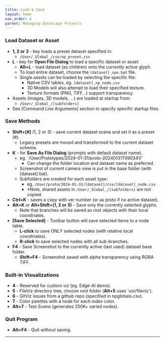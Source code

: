 ```yaml
---
title: Load & Save
layout: home
nav_order: 4
parent: Managing Datascape Projects
---
```


### Load Dataset or Asset

- **1, 2 or 3** - key loads a preset dataset specified in:
    - `/User/_Global_/csv/np_preset.csv`
- **L** - key for **Open File Dialog** to load a specific dataset or asset:
    - **Alt+L** - load dataset (as children) onto the currently active glyph.
    - To load entire dataset, choose the `[dataset]_npe.bat` file.
    - Single assets can be loaded by selecting the specific file:
        - Native CSV tables, eg. `[dataset]_np_node.csv`
        - 3D Models will also attempt to load their specified texture.
        - Texture formats (PNG, TIFF...) support transparency.
- Assets (images, 3D models, ...) are loaded at startup from:
    - `/User/_Global_/[subfolders]`
- See [Command Line Arguments] section to specify specific startup files.

### Save Methods

[](https://github.com/GaiaViz/GaiaViz/wiki/User-Commands#save-methods)

- **Shift+[#]** (1, 2 or 3) - save current dataset scene and set it as a preset (#).
    - Legacy presets are moved and transformed to the current dataset schema.
- **K** - for **Save As File Dialog** (prompts with default dataset name).
    - eg. `/User/Prototypes/2024-01-31/proto-20240131T090341/'
        - Can change the folder location and dataset name as preferred.
    - Screenshot of current camera view is put in the base folder (with [dataset].bat).
    - Subfolders are created for each asset type:
        - eg. `/User/proto/2024-01-31/[dataset]/csv/[dataset]_node.csv`
        - *Note, shared assets in `/User/_Global_/[subfolders]` are not copied.
- **Ctrl+K** - saves a copy with ver number (or as proto if no active dataset).
- **Alt+K** or **Alt+Shift+(1, 2 or 3)** - Save only the currently selected glyphs.
    - Note that branches will be saved as root objects with their local coordinates.
- **[Save Selected]** - Toolbar button will save selected items to a node table.
    - **L-click** to save ONLY selected nodes (with relative local coordinates).
    - **R-click** to save selected nodes with all sub-branches.
- **F4** - Save Screenshot to the currently active (last used) dataset base folder.
    - **Shift+F4** - Screenshot saved with alpha transparency using RGBA TIFF.

### Built-In Visualizations


- **4** - Reserved for custom viz (eg. Edge-AI demo).
- **5** - FileViz directory tree, choose root folder (**Alt+5** uses 'usr/fileviz').
- **6** - GitViz issues from a github repo (specified in npglobals.csv).
- **7** - Color palettes with a node for each index color.
- **Alt+7** - Test Scene (generates 250K+ varied nodes).

### Quit Program
- **Alt+F4** - Quit without saving.

---